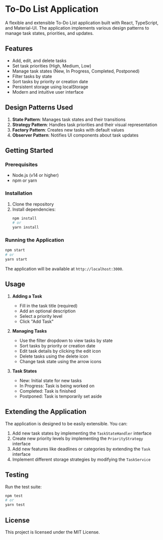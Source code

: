 # To-Do List Application

A flexible and extensible To-Do List application built with React, TypeScript, and Material-UI. The application implements various design patterns to manage task states, priorities, and updates.

## Features

- Add, edit, and delete tasks
- Set task priorities (High, Medium, Low)
- Manage task states (New, In Progress, Completed, Postponed)
- Filter tasks by state
- Sort tasks by priority or creation date
- Persistent storage using localStorage
- Modern and intuitive user interface

## Design Patterns Used

1. **State Pattern**: Manages task states and their transitions
2. **Strategy Pattern**: Handles task priorities and their visual representation
3. **Factory Pattern**: Creates new tasks with default values
4. **Observer Pattern**: Notifies UI components about task updates

## Getting Started

### Prerequisites

- Node.js (v14 or higher)
- npm or yarn

### Installation

1. Clone the repository
2. Install dependencies:
   ```bash
   npm install
   # or
   yarn install
   ```

### Running the Application

```bash
npm start
# or
yarn start
```

The application will be available at `http://localhost:3000`.

## Usage

1. **Adding a Task**
   - Fill in the task title (required)
   - Add an optional description
   - Select a priority level
   - Click "Add Task"

2. **Managing Tasks**
   - Use the filter dropdown to view tasks by state
   - Sort tasks by priority or creation date
   - Edit task details by clicking the edit icon
   - Delete tasks using the delete icon
   - Change task state using the arrow icons

3. **Task States**
   - New: Initial state for new tasks
   - In Progress: Task is being worked on
   - Completed: Task is finished
   - Postponed: Task is temporarily set aside

## Extending the Application

The application is designed to be easily extensible. You can:

1. Add new task states by implementing the `TaskStateHandler` interface
2. Create new priority levels by implementing the `PriorityStrategy` interface
3. Add new features like deadlines or categories by extending the `Task` interface
4. Implement different storage strategies by modifying the `TaskService`

## Testing

Run the test suite:

```bash
npm test
# or
yarn test
```

## License

This project is licensed under the MIT License. 